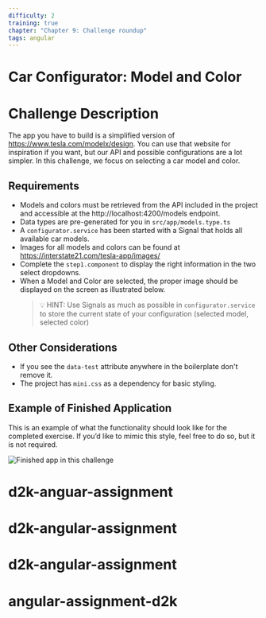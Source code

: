 ```yaml
---
difficulty: 2
training: true
chapter: "Chapter 9: Challenge roundup"
tags: angular
---
```


# Car Configurator: Model and Color

# Challenge Description

The app you have to build is a simplified version of https://www.tesla.com/modelx/design.
You can use that website for inspiration if you want, but our API and possible configurations are a lot simpler.
In this challenge, we focus on selecting a car model and color.

## Requirements

- Models and colors must be retrieved from the API included in the project and accessible at the http://localhost:4200/models endpoint.
- Data types are pre-generated for you in `src/app/models.type.ts`
- A `configurator.service` has been started with a Signal that holds all available car models.
- Images for all models and colors can be found at https://interstate21.com/tesla-app/images/
- Complete the `step1.component` to display the right information in the two select dropdowns.
- When a Model and Color are selected, the proper image should be displayed on the screen as illustrated below.
  > 💡 HINT: Use Signals as much as possible in `configurator.service` to store the current state of your configuration (selected model, selected color)

## Other Considerations

- If you see the `data-test` attribute anywhere in the boilerplate don't remove it.
- The project has `mini.css` as a dependency for basic styling.

## Example of Finished Application

This is an example of what the functionality should look like for the completed exercise. If you’d like to mimic this style, feel free to do so, but it is not required.

![Finished app in this challenge](https://images.certificates.dev/roundup-1-screenshot.gif)
# d2k-anguar-assignment
# d2k-angular-assignment
# d2k-angular-assignment
# angular-assignment-d2k
